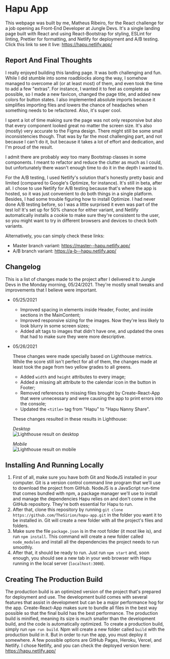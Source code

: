 # Hapu App 
This webpage was built by me, Matheus Ribeiro, for the React challenge for a job opening as Front-End Developer at Jungle Devs. It's a single landing page built with React and using React-Bootstrap for styling, ESLint for linting, Prettier for formatting, and Netlify for deployment and A/B testing. Click this link to see it live: https://hapu.netlify.app/

## Report And Final Thoughts
I really enjoyed building this landing page. It was both challenging and fun. While I did stumble into some roadblocks along the way, I somehow managed to overcome all (or at least most) of them, and even took the time to add a few "extras". For instance, I wanted it to feel as complete as possible, so I made a new favicon, changed the page title, and added new colors for button states. I also implemented absolute imports because it simplifies importing files and lowers the chance of headaches when something needs to be refactored. Also, it's super cool.

I spent a lot of time making sure the page was not only responsive but also that every component looked great no matter the screen size. It's also (mostly) very accurate to the Figma design. There might still be some small inconsistencies though. That was by far the most challenging part, and not because I can't do it, but because it takes a lot of effort and dedication, and I'm proud of the result.

I admit there are probably *way* too many Bootstrap classes in some components. I meant to refactor and reduce the clutter as much as I could, but unfortunately there wasn't enough time to do it in the depth I wanted to.

For the A/B testing, I used Netlify's solution that's honestly pretty basic and limited (compared to Google's Optimize, for instance). It's still in beta, after all. I chose to use Netlify for A/B testing because that's where the app is hosted, so it was just convenient to do both things in a single platform. Besides, I had some trouble figuring how to install Optimize. I had never done A/B testing before, so I was a little surprised it even was part of the test lol!
It's set up for 50% chance for either variant, and Netlify automatically installs a cookie to make sure they're consistent to the user, so you might want to try in different browsers and devices to check both variants. 

Alternatively, you can simply check these links: 
- Master branch variant: https://master--hapu.netlify.app/
- A/B branch variant: https://a-b--hapu.netlify.app/

## Changelog
This is a list of changes made to the project after I delivered it to Jungle Devs in the Monday morning, 05/24/2021. They're mostly small tweaks and improvements that I believe were important.

- 05/25/2021
  - Improved spacing in elements inside Header, Footer, and inside sections in the MainContent;
  - Improved responsive sizing for the images. Now they're less likely to look blurry in some screen sizes;
  - Added alt tags to images that didn't have one, and updated the ones that had to make sure they were more descriptive.
- 05/26/2021
  
  These changes were made specially based on Lighthouse metrics. While the score still isn't perfect for all of them, the changes made at least took the page from two yellow grades to all greens.
  - Added `width` and `height` attributes to every image;
  - Added a missing alt attribute to the calendar icon in the button in Footer; 
  - Removed references to missing files brought by Create-React-App that were unnecessary and were causing the app to print errors into the console;
  - Updated the `<title>` tag from "Hapu" to "Hapu Nanny Share".
  
  These changes resulted in these results in Lighthouse: 

  *Desktop*
  <img src="https://imgur.com/2KGf5gq.png" alt="Lighthouse result on desktop" style="display: block" />

  *Mobile*
  <img src="https://i.imgur.com/zUsLULB.png" alt="Lighthouse result on mobile" style="display: block" />

## Installing And Running Locally
1. First of all, make sure you have both Git and NodeJS installed in your computer. Git is a version control command line program that we'll use to download the project from GitHub. NodeJS is a JavaScript run-time that comes bundled with npm, a package manager we'll use to install and manage the dependencies Hapu relies on and don't come in the GitHub repository. They're both essential for Hapu to run. 
2. After that, clone this repository by running `git clone https://github.com/TheSirion/hapu-app.git` in the folder you want it to be installed in. Git will create a new folder with all the project's files and folders. 
3. Make sure the file `package.json` is in the root folder (it most like is), and run `npm install`. This command will create a new folder called `node_modules` and install all the dependencies the project needs to run smoothly. 
4. After that, it should be ready to run. Just run `npm start` and, soon enough, you should see a new tab in your web browser with Hapu running in the local server (`localhost:3000`).
  
## Creating The Production Build
The production build is an optimized version of the project that's prepared for deployment and use. The development build comes with several features that assist in development but can be a major performance hog for the app. Create-React-App makes sure to bundle all files in the best way possible so that the final build has the best performance. The production build is minified, meaning its size is much smaller than the development build, and the code is automatically optimized. 
To create a production build, simply run `npm run build`. Npm will create a new folder called `build` with the production build in it. 
But in order to run the app, you must deploy it somewhere. A few possible options are GitHub Pages, Heroku, Vercel, and Netlify. I chose Netlify, and you can check the deployed version here: https://hapu.netlify.app/

